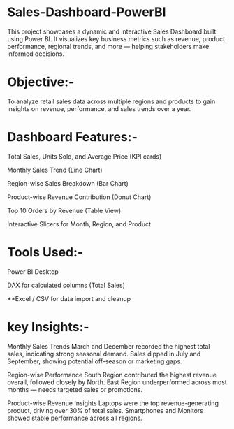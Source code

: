 # Sales-Dashboard-PowerBI
This project showcases a dynamic and interactive Sales Dashboard built using Power BI. It visualizes key business metrics such as revenue, product performance, regional trends, and more — helping stakeholders make informed decisions.

# Objective:-
To analyze retail sales data across multiple regions and products to gain insights on revenue, performance, and sales trends over a year.

# Dashboard Features:-
Total Sales, Units Sold, and Average Price (KPI cards)

Monthly Sales Trend (Line Chart)

Region-wise Sales Breakdown (Bar Chart)

Product-wise Revenue Contribution (Donut Chart)

Top 10 Orders by Revenue (Table View)

Interactive Slicers for Month, Region, and Product

# Tools Used:-
Power BI Desktop

DAX for calculated columns (Total Sales)

**Excel / CSV for data import and cleanup

# key Insights:-

Monthly Sales Trends March and December recorded the highest total sales, indicating strong seasonal demand. Sales dipped in July and September, showing potential off-season or marketing gaps.

Region-wise Performance South Region contributed the highest revenue overall, followed closely by North. East Region underperformed across most months — needs targeted sales or promotions.

Product-wise Revenue Insights Laptops were the top revenue-generating product, driving over 30% of total sales. Smartphones and Monitors showed stable performance across all regions.
